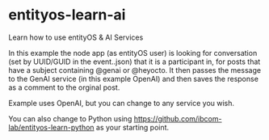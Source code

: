 # entityos-learn-ai

Learn how to use entityOS & AI Services

In this example the node app (as entityOS user) is looking for conversation (set by UUID/GUID in the event..json) that it is a participant in, for posts that have a subject containing @genai or @heyocto.  It then passes the message to the GenAI service (in this example OpenAI) and then saves the response as a comment to the orginal post.

Example uses OpenAI, but you can change to any service you wish.

You can also change to Python using https://github.com/ibcom-lab/entityos-learn-python as your starting point.



